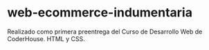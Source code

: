 # web-ecommerce-indumentaria

Realizado como primera preentrega del Curso de Desarrollo Web de CoderHouse. HTML y CSS.
